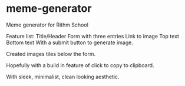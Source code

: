 # meme-generator
Meme generator for Rithm School

Feature list:
Title/Header
Form with three entries
    Link to image
    Top text
    Bottom text
With a submit button to generate image.

Created images tiles below the form.

Hopefully with a build in feature of click to copy to clipboard.

With sleek, minimalist, clean looking aesthetic.
